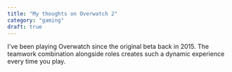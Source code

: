 ```yaml
---
title: "My thoughts on Overwatch 2"
category: "gaming"
draft: true
---
```


I've been playing Overwatch since the original beta back in 2015. The teamwork combination alongside roles creates such
a dynamic experience every time you play. 